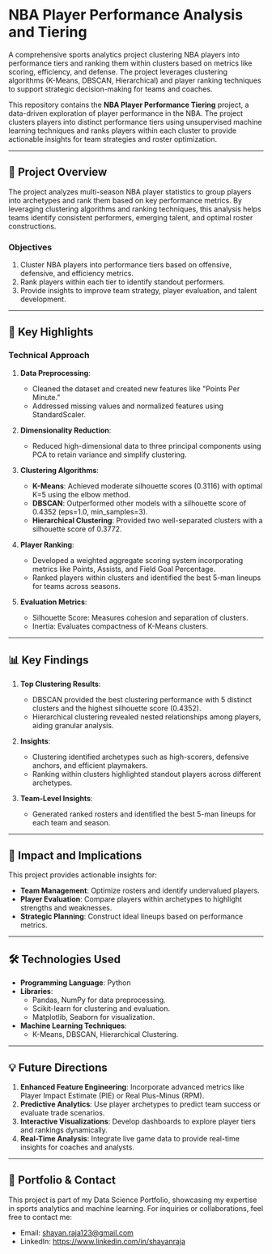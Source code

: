 # NBA Player Performance Analysis and Tiering

A comprehensive sports analytics project clustering NBA players into performance tiers and ranking them within clusters based on metrics like scoring, efficiency, and defense. The project leverages clustering algorithms (K-Means, DBSCAN, Hierarchical) and player ranking techniques to support strategic decision-making for teams and coaches.

This repository contains the **NBA Player Performance Tiering** project, a data-driven exploration of player performance in the NBA. The project clusters players into distinct performance tiers using unsupervised machine learning techniques and ranks players within each cluster to provide actionable insights for team strategies and roster optimization.

---

## 📜 **Project Overview**

The project analyzes multi-season NBA player statistics to group players into archetypes and rank them based on key performance metrics. By leveraging clustering algorithms and ranking techniques, this analysis helps teams identify consistent performers, emerging talent, and optimal roster constructions.

### **Objectives**
1. Cluster NBA players into performance tiers based on offensive, defensive, and efficiency metrics.
2. Rank players within each tier to identify standout performers.
3. Provide insights to improve team strategy, player evaluation, and talent development.

---

## 🚀 **Key Highlights**

### **Technical Approach**
1. **Data Preprocessing**:
   - Cleaned the dataset and created new features like "Points Per Minute."
   - Addressed missing values and normalized features using StandardScaler.

2. **Dimensionality Reduction**:
   - Reduced high-dimensional data to three principal components using PCA to retain variance and simplify clustering.

3. **Clustering Algorithms**:
   - **K-Means**: Achieved moderate silhouette scores (0.3116) with optimal K=5 using the elbow method.
   - **DBSCAN**: Outperformed other models with a silhouette score of 0.4352 (eps=1.0, min_samples=3).
   - **Hierarchical Clustering**: Provided two well-separated clusters with a silhouette score of 0.3772.

4. **Player Ranking**:
   - Developed a weighted aggregate scoring system incorporating metrics like Points, Assists, and Field Goal Percentage.
   - Ranked players within clusters and identified the best 5-man lineups for teams across seasons.

5. **Evaluation Metrics**:
   - Silhouette Score: Measures cohesion and separation of clusters.
   - Inertia: Evaluates compactness of K-Means clusters.

---

## 📊 **Key Findings**

1. **Top Clustering Results**:
   - DBSCAN provided the best clustering performance with 5 distinct clusters and the highest silhouette score (0.4352).
   - Hierarchical clustering revealed nested relationships among players, aiding granular analysis.

2. **Insights**:
   - Clustering identified archetypes such as high-scorers, defensive anchors, and efficient playmakers.
   - Ranking within clusters highlighted standout players across different archetypes.

3. **Team-Level Insights**:
   - Generated ranked rosters and identified the best 5-man lineups for each team and season.

---

## 🌟 **Impact and Implications**

This project provides actionable insights for:
- **Team Management**: Optimize rosters and identify undervalued players.
- **Player Evaluation**: Compare players within archetypes to highlight strengths and weaknesses.
- **Strategic Planning**: Construct ideal lineups based on performance metrics.

---

## 🛠️ **Technologies Used**

- **Programming Language**: Python
- **Libraries**: 
  - Pandas, NumPy for data preprocessing.
  - Scikit-learn for clustering and evaluation.
  - Matplotlib, Seaborn for visualization.
- **Machine Learning Techniques**:
  - K-Means, DBSCAN, Hierarchical Clustering.

---

## 💡 **Future Directions**
1.	**Enhanced Feature Engineering**:
Incorporate advanced metrics like Player Impact Estimate (PIE) or Real Plus-Minus (RPM).
2.	**Predictive Analytics**:
Use player archetypes to predict team success or evaluate trade scenarios.
3.	**Interactive Visualizations**:
Develop dashboards to explore player tiers and rankings dynamically.
4.	**Real-Time Analysis**:
Integrate live game data to provide real-time insights for coaches and analysts.
     
---

## 🔗 **Portfolio & Contact**

This project is part of my Data Science Portfolio, showcasing my expertise in sports analytics and machine learning. For inquiries or collaborations, feel free to contact me:
- Email: shayan.raja123@gmail.com
- LinkedIn: https://www.linkedin.com/in/shayanraja
